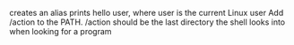 creates an alias
prints hello user, where user is the current Linux user
Add /action to the PATH. /action should be the last directory the shell looks into when looking for a program
